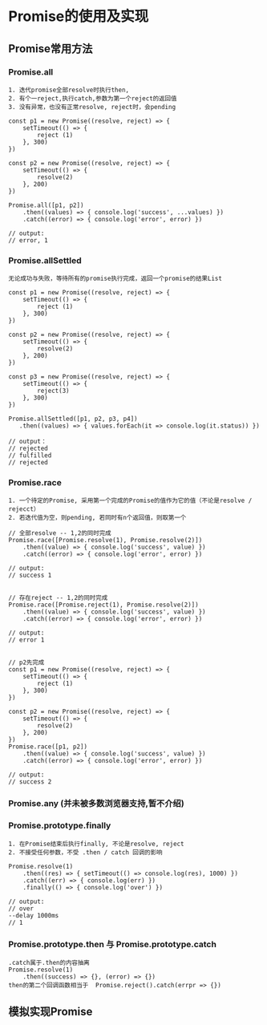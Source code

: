 # Promise的使用及实现

## Promise常用方法

### Promise.all

	1. 迭代promise全部resolve时执行then,
    2. 有个一reject,执行catch,参数为第一个reject的返回值
    3. 没有异常，也没有正常resolve, reject时，会pending

~~~
const p1 = new Promise((resolve, reject) => {
    setTimeout(() => {
        reject (1)
    }, 300)
})

const p2 = new Promise((resolve, reject) => {
    setTimeout(() => {
        resolve(2)
    }, 200)
})

Promise.all([p1, p2])
    .then((values) => { console.log('success', ...values) })
    .catch((error) => { console.log('error', error) })

// output: 
// error, 1
~~~


### Promise.allSettled

	无论成功与失败，等待所有的promise执行完成，返回一个promise的结果List

~~~
const p1 = new Promise((resolve, reject) => {
    setTimeout(() => {
        reject (1)
    }, 300)
})

const p2 = new Promise((resolve, reject) => {
    setTimeout(() => {
        resolve(2)
    }, 200)
})

const p3 = new Promise((resolve, reject) => {
    setTimeout(() => {
        reject(3)
    }, 300)
})

Promise.allSettled([p1, p2, p3, p4])
   .then((values) => { values.forEach(it => console.log(it.status)) })

// output：
// rejected
// fulfilled
// rejected
~~~


### Promise.race

	1. 一个待定的Promise, 采用第一个完成的Promise的值作为它的值（不论是resolve / rejecct）
    2. 若迭代值为空，则pending, 若同时有n个返回值，则取第一个

~~~
// 全部resolve -- 1,2的同时完成
Promise.race([Promise.resolve(1), Promise.resolve(2)])
	.then((value) => { console.log('success', value) })
	.catch((error) => { console.log('error', error) })

// output:
// success 1


// 存在reject -- 1,2的同时完成
Promise.race([Promise.reject(1), Promise.resolve(2)])
	.then((value) => { console.log('success', value) })
	.catch((error) => { console.log('error', error) })

// output:
// error 1


// p2先完成
const p1 = new Promise((resolve, reject) => {
    setTimeout(() => {
        reject (1)
    }, 300)
})

const p2 = new Promise((resolve, reject) => {
    setTimeout(() => {
        resolve(2)
    }, 200)
})
Promise.race([p1, p2])
	.then((value) => { console.log('success', value) })
	.catch((error) => { console.log('error', error) })

// output: 
// success 2
~~~


### Promise.any  (并未被多数浏览器支持,暂不介绍)


### Promise.prototype.finally

	1. 在Promise结束后执行finally, 不论是resolve, reject
	2. 不接受任何参数，不受 .then / catch 回调的影响

~~~
Promise.resolve(1)
    .then((res) => { setTimeout(() => console.log(res), 1000) })
    .catch((err) => { console.log(err) })
    .finally(() => { console.log('over') })

// output:
// over
--delay 1000ms
// 1

~~~


### Promise.prototype.then 与 Promise.prototype.catch

	.catch属于.then的内容抽离
	Promise.resolve(1)
		.then((success) => {}, (error) => {})
	then的第二个回调函数相当于  Promise.reject().catch(errpr => {})


## 模拟实现Promise